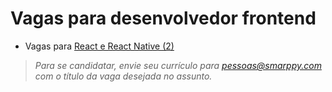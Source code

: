 # Vagas para desenvolvedor frontend

- Vagas para [React e React Native (2)](./frontend-react.md)

> _Para se candidatar, envie seu currículo para [pessoas@smarppy.com](mailto:pessoas@smarppy.com) com o título da vaga desejada no *assunto*._
